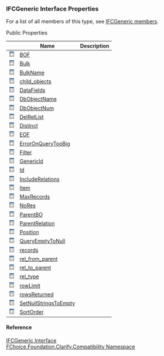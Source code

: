 ﻿### IFCGeneric Interface Properties

For a list of all members of this type, see [IFCGeneric members](FChoice.Foundation.Clarify.Compatibility~FChoice.Foundation.Clarify.Compatibility.IFCGeneric_members.md).

Public Properties

|   | Name | Description |
| --- | --- | --- |
| ![ Property](dotnetimages/Property.png) | [BOF](FChoice.Foundation.Clarify.Compatibility~FChoice.Foundation.Clarify.Compatibility.IFCGeneric~BOF.md) |   |
| ![ Property](dotnetimages/Property.png) | [Bulk](FChoice.Foundation.Clarify.Compatibility~FChoice.Foundation.Clarify.Compatibility.IFCGeneric~Bulk.md) |   |
| ![ Property](dotnetimages/Property.png) | [BulkName](FChoice.Foundation.Clarify.Compatibility~FChoice.Foundation.Clarify.Compatibility.IFCGeneric~BulkName.md) |   |
| ![ Property](dotnetimages/Property.png) | [child_objects](FChoice.Foundation.Clarify.Compatibility~FChoice.Foundation.Clarify.Compatibility.IFCGeneric~child_objects.md) |   |
| ![ Property](dotnetimages/Property.png) | [DataFields](FChoice.Foundation.Clarify.Compatibility~FChoice.Foundation.Clarify.Compatibility.IFCGeneric~DataFields.md) |   |
| ![ Property](dotnetimages/Property.png) | [DbObjectName](FChoice.Foundation.Clarify.Compatibility~FChoice.Foundation.Clarify.Compatibility.IFCGeneric~DbObjectName.md) |   |
| ![ Property](dotnetimages/Property.png) | [DbObjectNum](FChoice.Foundation.Clarify.Compatibility~FChoice.Foundation.Clarify.Compatibility.IFCGeneric~DbObjectNum.md) |   |
| ![ Property](dotnetimages/Property.png) | [DelRelList](FChoice.Foundation.Clarify.Compatibility~FChoice.Foundation.Clarify.Compatibility.IFCGeneric~DelRelList.md) |   |
| ![ Property](dotnetimages/Property.png) | [Distinct](FChoice.Foundation.Clarify.Compatibility~FChoice.Foundation.Clarify.Compatibility.IFCGeneric~Distinct.md) |   |
| ![ Property](dotnetimages/Property.png) | [EOF](FChoice.Foundation.Clarify.Compatibility~FChoice.Foundation.Clarify.Compatibility.IFCGeneric~EOF.md) |   |
| ![ Property](dotnetimages/Property.png) | [ErrorOnQueryTooBig](FChoice.Foundation.Clarify.Compatibility~FChoice.Foundation.Clarify.Compatibility.IFCGeneric~ErrorOnQueryTooBig.md) |   |
| ![ Property](dotnetimages/Property.png) | [Filter](FChoice.Foundation.Clarify.Compatibility~FChoice.Foundation.Clarify.Compatibility.IFCGeneric~Filter.md) |   |
| ![ Property](dotnetimages/Property.png) | [GenericId](FChoice.Foundation.Clarify.Compatibility~FChoice.Foundation.Clarify.Compatibility.IFCGeneric~GenericId.md) |   |
| ![ Property](dotnetimages/Property.png) | [Id](FChoice.Foundation.Clarify.Compatibility~FChoice.Foundation.Clarify.Compatibility.IFCGeneric~Id.md) |   |
| ![ Property](dotnetimages/Property.png) | [IncludeRelations](FChoice.Foundation.Clarify.Compatibility~FChoice.Foundation.Clarify.Compatibility.IFCGeneric~IncludeRelations.md) |   |
| ![ Property](dotnetimages/Property.png) | [Item](FChoice.Foundation.Clarify.Compatibility~FChoice.Foundation.Clarify.Compatibility.IFCGeneric~Item.md) |   |
| ![ Property](dotnetimages/Property.png) | [MaxRecords](FChoice.Foundation.Clarify.Compatibility~FChoice.Foundation.Clarify.Compatibility.IFCGeneric~MaxRecords.md) |   |
| ![ Property](dotnetimages/Property.png) | [NoRes](FChoice.Foundation.Clarify.Compatibility~FChoice.Foundation.Clarify.Compatibility.IFCGeneric~NoRes.md) |   |
| ![ Property](dotnetimages/Property.png) | [ParentBO](FChoice.Foundation.Clarify.Compatibility~FChoice.Foundation.Clarify.Compatibility.IFCGeneric~ParentBO.md) |   |
| ![ Property](dotnetimages/Property.png) | [ParentRelation](FChoice.Foundation.Clarify.Compatibility~FChoice.Foundation.Clarify.Compatibility.IFCGeneric~ParentRelation.md) |   |
| ![ Property](dotnetimages/Property.png) | [Position](FChoice.Foundation.Clarify.Compatibility~FChoice.Foundation.Clarify.Compatibility.IFCGeneric~Position.md) |   |
| ![ Property](dotnetimages/Property.png) | [QueryEmptyToNull](FChoice.Foundation.Clarify.Compatibility~FChoice.Foundation.Clarify.Compatibility.IFCGeneric~QueryEmptyToNull.md) |   |
| ![ Property](dotnetimages/Property.png) | [records](FChoice.Foundation.Clarify.Compatibility~FChoice.Foundation.Clarify.Compatibility.IFCGeneric~records.md) |   |
| ![ Property](dotnetimages/Property.png) | [rel_from_parent](FChoice.Foundation.Clarify.Compatibility~FChoice.Foundation.Clarify.Compatibility.IFCGeneric~rel_from_parent.md) |   |
| ![ Property](dotnetimages/Property.png) | [rel_to_parent](FChoice.Foundation.Clarify.Compatibility~FChoice.Foundation.Clarify.Compatibility.IFCGeneric~rel_to_parent.md) |   |
| ![ Property](dotnetimages/Property.png) | [rel_type](FChoice.Foundation.Clarify.Compatibility~FChoice.Foundation.Clarify.Compatibility.IFCGeneric~rel_type.md) |   |
| ![ Property](dotnetimages/Property.png) | [rowLimit](FChoice.Foundation.Clarify.Compatibility~FChoice.Foundation.Clarify.Compatibility.IFCGeneric~rowLimit.md) |   |
| ![ Property](dotnetimages/Property.png) | [rowsReturned](FChoice.Foundation.Clarify.Compatibility~FChoice.Foundation.Clarify.Compatibility.IFCGeneric~rowsReturned.md) |   |
| ![ Property](dotnetimages/Property.png) | [SetNullStringsToEmpty](FChoice.Foundation.Clarify.Compatibility~FChoice.Foundation.Clarify.Compatibility.IFCGeneric~SetNullStringsToEmpty.md) |   |
| ![ Property](dotnetimages/Property.png) | [SortOrder](FChoice.Foundation.Clarify.Compatibility~FChoice.Foundation.Clarify.Compatibility.IFCGeneric~SortOrder.md) |   |





#### Reference

[IFCGeneric Interface](FChoice.Foundation.Clarify.Compatibility~FChoice.Foundation.Clarify.Compatibility.IFCGeneric.md)  
[FChoice.Foundation.Clarify.Compatibility Namespace](FChoice.Foundation.Clarify.Compatibility~FChoice.Foundation.Clarify.Compatibility_namespace.md)